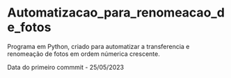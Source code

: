 # Automatizacao_para_renomeacao_de_fotos

Programa em Python, criado para automatizar a transferencia e renomeação de fotos em ordem númerica crescente.

Data do primeiro commmit - 25/05/2023

